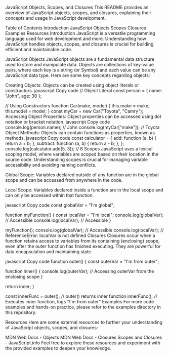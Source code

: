 JavaScript Objects, Scopes, and Closures
This README provides an overview of JavaScript objects, scopes, and closures, explaining their concepts and usage in JavaScript development.

Table of Contents
Introduction
JavaScript Objects
Scopes
Closures
Examples
Resources
Introduction
JavaScript is a versatile programming language used for web development and more. Understanding how JavaScript handles objects, scopes, and closures is crucial for building efficient and maintainable code.

JavaScript Objects
JavaScript objects are a fundamental data structure used to store and manipulate data. Objects are collections of key-value pairs, where each key is a string (or Symbol) and each value can be any JavaScript data type. Here are some key concepts regarding objects:

Creating Objects: Objects can be created using object literals or constructors.
javascript
Copy code
// Object Literal
const person = { name: "John", age: 30 };

// Using Constructors
function Car(make, model) {
  this.make = make;
  this.model = model;
}
const myCar = new Car("Toyota", "Camry");
Accessing Object Properties: Object properties can be accessed using dot notation or bracket notation.
javascript
Copy code
console.log(person.name);  // John
console.log(myCar["make"]); // Toyota
Object Methods: Objects can contain functions as properties, known as methods.
javascript
Copy code
const calculator = {
  add: function (a, b) {
    return a + b;
  },
  subtract: function (a, b) {
    return a - b;
  },
};
console.log(calculator.add(5, 3)); // 8
Scopes
JavaScript uses a lexical scoping model, where variables are scoped based on their location in the source code. Understanding scopes is crucial for managing variable accessibility and avoiding naming conflicts.

Global Scope: Variables declared outside of any function are in the global scope and can be accessed from anywhere in the code.

Local Scope: Variables declared inside a function are in the local scope and can only be accessed within that function.

javascript
Copy code
const globalVar = "I'm global";

function myFunction() {
  const localVar = "I'm local";
  console.log(globalVar); // Accessible
  console.log(localVar);  // Accessible
}

myFunction();
console.log(globalVar); // Accessible
console.log(localVar);  // ReferenceError: localVar is not defined
Closures
Closures occur when a function retains access to variables from its containing (enclosing) scope, even after the outer function has finished executing. They are powerful for data encapsulation and maintaining state.

javascript
Copy code
function outer() {
  const outerVar = "I'm from outer";
  
  function inner() {
    console.log(outerVar); // Accessing outerVar from the enclosing scope
  }
  
  return inner;
}

const innerFunc = outer(); // outer() returns inner function
innerFunc(); // Executes inner function, logs "I'm from outer"
Examples
For more code examples and hands-on practice, please refer to the examples directory in this repository.

Resources
Here are some external resources to further your understanding of JavaScript objects, scopes, and closures:

MDN Web Docs - Objects
MDN Web Docs - Closures
Scopes and Closures - JavaScript.info
Feel free to explore these resources and experiment with the provided examples to deepen your knowledge.